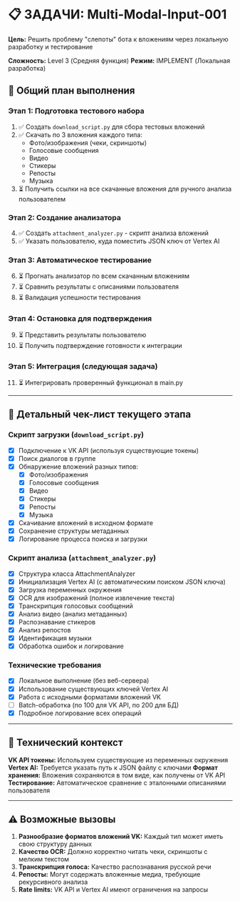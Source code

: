 # 📋 ЗАДАЧИ: Multi-Modal-Input-001

**Цель:** Решить проблему "слепоты" бота к вложениям через локальную разработку и тестирование

**Сложность:** Level 3 (Средняя функция)
**Режим:** IMPLEMENT (Локальная разработка)

## 🎯 Общий план выполнения

### Этап 1: Подготовка тестового набора
1. ✅ Создать `download_script.py` для сбора тестовых вложений
2. ✅ Скачать по 3 вложения каждого типа:
   - Фото/изображения (чеки, скриншоты)
   - Голосовые сообщения
   - Видео
   - Стикеры
   - Репосты
   - Музыка
3. ⏳ Получить ссылки на все скачанные вложения для ручного анализа пользователем

### Этап 2: Создание анализатора
4. ✅ Создать `attachment_analyzer.py` - скрипт анализа вложений
5. ✅ Указать пользователю, куда поместить JSON ключ от Vertex AI

### Этап 3: Автоматическое тестирование
6. ⏳ Прогнать анализатор по всем скачанным вложениям
7. ⏳ Сравнить результаты с описаниями пользователя
8. ⏳ Валидация успешности тестирования

### Этап 4: Остановка для подтверждения
9. ⏳ Представить результаты пользователю
10. ⏳ Получить подтверждение готовности к интеграции

### Этап 5: Интеграция (следующая задача)
11. ⏳ Интегрировать проверенный функционал в main.py

---

## 📝 Детальный чек-лист текущего этапа

### Скрипт загрузки (`download_script.py`)
- [x] Подключение к VK API (используя существующие токены)
- [x] Поиск диалогов в группе
- [x] Обнаружение вложений разных типов:
  - [x] Фото/изображения
  - [x] Голосовые сообщения  
  - [x] Видео
  - [x] Стикеры
  - [x] Репосты
  - [x] Музыка
- [x] Скачивание вложений в исходном формате
- [x] Сохранение структуры метаданных
- [x] Логирование процесса поиска и загрузки

### Скрипт анализа (`attachment_analyzer.py`)
- [x] Структура класса AttachmentAnalyzer
- [x] Инициализация Vertex AI (с автоматическим поиском JSON ключа)
- [x] Загрузка переменных окружения
- [x] OCR для изображений (полное извлечение текста)
- [x] Транскрипция голосовых сообщений
- [x] Анализ видео (анализ метаданных)
- [x] Распознавание стикеров
- [x] Анализ репостов
- [x] Идентификация музыки
- [x] Обработка ошибок и логирование

### Технические требования
- [x] Локальное выполнение (без веб-сервера)
- [x] Использование существующих ключей Vertex AI
- [x] Работа с исходными форматами вложений VK
- [ ] Batch-обработка (по 100 для VK API, по 200 для БД)
- [x] Подробное логирование всех операций

---

## 🔧 Технический контекст

**VK API токены:** Используем существующие из переменных окружения
**Vertex AI:** Требуется указать путь к JSON файлу с ключами
**Формат хранения:** Вложения сохраняются в том виде, как получены от VK API
**Тестирование:** Автоматическое сравнение с эталонными описаниями пользователя

---

## ⚠️ Возможные вызовы

1. **Разнообразие форматов вложений VK:** Каждый тип может иметь свою структуру данных
2. **Качество OCR:** Должно корректно читать чеки, скриншоты с мелким текстом
3. **Транскрипция голоса:** Качество распознавания русской речи
4. **Репосты:** Могут содержать вложенные медиа, требующие рекурсивного анализа
5. **Rate limits:** VK API и Vertex AI имеют ограничения на запросы 